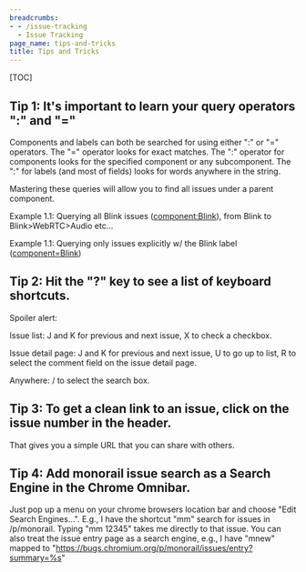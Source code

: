 ```yaml
---
breadcrumbs:
- - /issue-tracking
  - Issue Tracking
page_name: tips-and-tricks
title: Tips and Tricks
---
```


[TOC]

## Tip 1: It's important to learn your query operators ":" and "="

Components and labels can both be searched for using either ":" or "="
operators. The "=" operator looks for exact matches. The ":" operator for
components looks for the specified component or any subcomponent. The ":" for
labels (and most of fields) looks for words anywhere in the string.

Mastering these queries will allow you to find all issues under a parent
component.

Example 1.1: Querying all Blink issues
([component:Blink](https://bugs.chromium.org/p/chromium/issues/list?can=2&q=component%3ABlink)),
from Blink to Blink&gt;WebRTC&gt;Audio etc...

Example 1.1: Querying only issues explicitly w/ the Blink label
([component=Blink](https://bugs.chromium.org/p/chromium/issues/list?can=2&q=component%3DBlink))

## Tip 2: Hit the "?" key to see a list of keyboard shortcuts.

Spoiler alert:

Issue list: J and K for previous and next issue, X to check a checkbox.

Issue detail page: J and K for previous and next issue, U to go up to list, R to select the comment field on the issue detail page.

Anywhere: / to select the search box.

## Tip 3: To get a clean link to an issue, click on the issue number in the header.

That gives you a simple URL that you can share with others.

## Tip 4: Add monorail issue search as a Search Engine in the Chrome Omnibar.

Just pop up a menu on your chrome browsers location bar and choose "Edit Search Engines...". E.g., I have the shortcut "mm" search for issues in /p/monorail. Typing "mm 12345" takes me directly to that issue. You can also treat the issue entry page as a search engine, e.g., I have "mnew" mapped to "https://bugs.chromium.org/p/monorail/issues/entry?summary=%s"